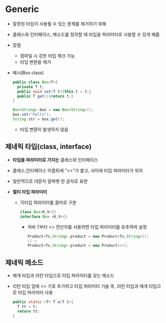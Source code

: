 # Generic

* 잘못된 타입이 사용될 수 있는 문제를 제거하기 위해

* 클래스와 인터페이스, 메소드를 정의할 때 타입을 파라미터로 사용할 수 있게 해줌

* 장점

  * 컴파일 시 강한 타입 체크 가능
  * 타입 변환을 제거

* 예시(Box class)

  ```java
  public class Box<T>{
    private T t;
    public void set(T t){this.t = t;}
    public T get(){return t;}
  }
  
  Box<String> box = new Box<String>();
  box.set("hello");
  String str = box.get();
  ```

  * 타입 변환이 발생하지 않음

## 제네릭 타입(class<T>, interface<T>)

* __타입을 파라미터로 가지는__ 클래스와 인터페이스

* 클래스,인터페이스 이름뒤에 "<>"가 붙고, 사이에 타입 파라미터가 위치

* 일반적으로 대문자 알파벳 한 글자로 표현

* __멀티 타입 파라미터__

  * 각타입 파라미터를 콤마로 구분

    ```java
    class Box<K,V>{}
    interface Box <K,V>{}
    ```

    * 자바 7부터 <> 연산자를 사용하면 타입 파라미터를 유추하여 설정

      ```java
      Product<Tv,String> product = new Product<Tv,String>();
      //->
      Product<Tv,String> product = new Product<>();
      ```

      

## 제네릭 메소드

* 매개 타입과 리턴 타입으로 타입 파라미터를 갖는 메소드

* 리턴 타입 앞에 <> 기호 추가하고 타입 파라미터 기술 후, 리턴 타입과 매개 타입으로 타입 파라미터 사용

  ```java
  public static <T> T a(T t){
    T tt = t;
    return tt;
  }
  ```

  